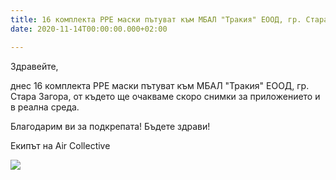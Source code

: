 ```yaml
---
title: 16 комплекта PPE маски пътуват към МБАЛ "Тракия" ЕООД, гр. Стара Загора
date: 2020-11-14T00:00:00.000+02:00

---
```

Здравейте,

днес 16 комплекта PPE маски пътуват към МБАЛ "Тракия" ЕООД, гр. Стара Загора, от където ще очакваме скоро снимки за приложението и в реална среда.

Благодарим ви за подкрепата! Бъдете здрави!

Екипът на Air Collective

![](/images/adf6bb82a6bfedd2472c526e9a13514a.jpeg)